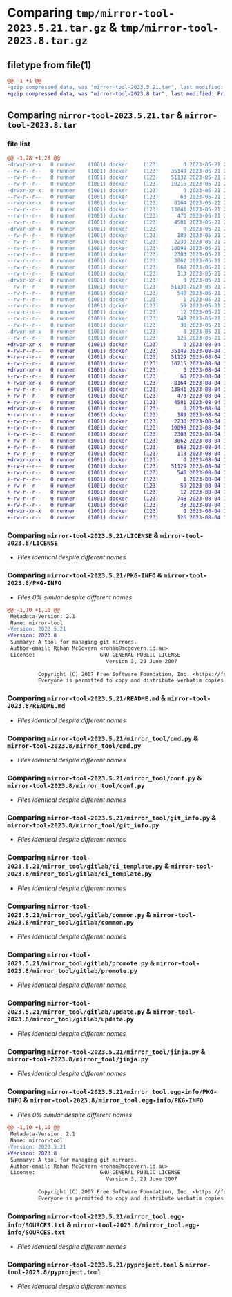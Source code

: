 # Comparing `tmp/mirror-tool-2023.5.21.tar.gz` & `tmp/mirror-tool-2023.8.tar.gz`

## filetype from file(1)

```diff
@@ -1 +1 @@
-gzip compressed data, was "mirror-tool-2023.5.21.tar", last modified: Sun May 21 23:50:38 2023, max compression
+gzip compressed data, was "mirror-tool-2023.8.tar", last modified: Fri Aug  4 13:59:17 2023, max compression
```

## Comparing `mirror-tool-2023.5.21.tar` & `mirror-tool-2023.8.tar`

### file list

```diff
@@ -1,28 +1,28 @@
-drwxr-xr-x   0 runner    (1001) docker     (123)        0 2023-05-21 23:50:38.752239 mirror-tool-2023.5.21/
--rw-r--r--   0 runner    (1001) docker     (123)    35149 2023-05-21 23:50:22.000000 mirror-tool-2023.5.21/LICENSE
--rw-r--r--   0 runner    (1001) docker     (123)    51132 2023-05-21 23:50:38.752239 mirror-tool-2023.5.21/PKG-INFO
--rw-r--r--   0 runner    (1001) docker     (123)    10215 2023-05-21 23:50:22.000000 mirror-tool-2023.5.21/README.md
-drwxr-xr-x   0 runner    (1001) docker     (123)        0 2023-05-21 23:50:38.748239 mirror-tool-2023.5.21/mirror_tool/
--rw-r--r--   0 runner    (1001) docker     (123)       63 2023-05-21 23:50:38.000000 mirror-tool-2023.5.21/mirror_tool/__init__.py
--rwxr-xr-x   0 runner    (1001) docker     (123)     8164 2023-05-21 23:50:22.000000 mirror-tool-2023.5.21/mirror_tool/cmd.py
--rw-r--r--   0 runner    (1001) docker     (123)    13841 2023-05-21 23:50:22.000000 mirror-tool-2023.5.21/mirror_tool/conf.py
--rw-r--r--   0 runner    (1001) docker     (123)      473 2023-05-21 23:50:22.000000 mirror-tool-2023.5.21/mirror_tool/git_config.py
--rw-r--r--   0 runner    (1001) docker     (123)     4581 2023-05-21 23:50:22.000000 mirror-tool-2023.5.21/mirror_tool/git_info.py
-drwxr-xr-x   0 runner    (1001) docker     (123)        0 2023-05-21 23:50:38.752239 mirror-tool-2023.5.21/mirror_tool/gitlab/
--rw-r--r--   0 runner    (1001) docker     (123)      189 2023-05-21 23:50:22.000000 mirror-tool-2023.5.21/mirror_tool/gitlab/__init__.py
--rw-r--r--   0 runner    (1001) docker     (123)     2230 2023-05-21 23:50:22.000000 mirror-tool-2023.5.21/mirror_tool/gitlab/ci_template.py
--rw-r--r--   0 runner    (1001) docker     (123)    10098 2023-05-21 23:50:22.000000 mirror-tool-2023.5.21/mirror_tool/gitlab/common.py
--rw-r--r--   0 runner    (1001) docker     (123)     2303 2023-05-21 23:50:22.000000 mirror-tool-2023.5.21/mirror_tool/gitlab/promote.py
--rw-r--r--   0 runner    (1001) docker     (123)     3062 2023-05-21 23:50:22.000000 mirror-tool-2023.5.21/mirror_tool/gitlab/update.py
--rw-r--r--   0 runner    (1001) docker     (123)      668 2023-05-21 23:50:22.000000 mirror-tool-2023.5.21/mirror_tool/jinja.py
--rw-r--r--   0 runner    (1001) docker     (123)      113 2023-05-21 23:50:22.000000 mirror-tool-2023.5.21/mirror_tool/shared.py
-drwxr-xr-x   0 runner    (1001) docker     (123)        0 2023-05-21 23:50:38.748239 mirror-tool-2023.5.21/mirror_tool.egg-info/
--rw-r--r--   0 runner    (1001) docker     (123)    51132 2023-05-21 23:50:38.000000 mirror-tool-2023.5.21/mirror_tool.egg-info/PKG-INFO
--rw-r--r--   0 runner    (1001) docker     (123)      540 2023-05-21 23:50:38.000000 mirror-tool-2023.5.21/mirror_tool.egg-info/SOURCES.txt
--rw-r--r--   0 runner    (1001) docker     (123)        1 2023-05-21 23:50:38.000000 mirror-tool-2023.5.21/mirror_tool.egg-info/dependency_links.txt
--rw-r--r--   0 runner    (1001) docker     (123)       59 2023-05-21 23:50:38.000000 mirror-tool-2023.5.21/mirror_tool.egg-info/entry_points.txt
--rw-r--r--   0 runner    (1001) docker     (123)       12 2023-05-21 23:50:38.000000 mirror-tool-2023.5.21/mirror_tool.egg-info/top_level.txt
--rw-r--r--   0 runner    (1001) docker     (123)      748 2023-05-21 23:50:22.000000 mirror-tool-2023.5.21/pyproject.toml
--rw-r--r--   0 runner    (1001) docker     (123)       38 2023-05-21 23:50:38.752239 mirror-tool-2023.5.21/setup.cfg
-drwxr-xr-x   0 runner    (1001) docker     (123)        0 2023-05-21 23:50:38.752239 mirror-tool-2023.5.21/tests/
--rw-r--r--   0 runner    (1001) docker     (123)      126 2023-05-21 23:50:22.000000 mirror-tool-2023.5.21/tests/test_import.py
+drwxr-xr-x   0 runner    (1001) docker     (123)        0 2023-08-04 13:59:17.978834 mirror-tool-2023.8/
+-rw-r--r--   0 runner    (1001) docker     (123)    35149 2023-08-04 13:59:05.000000 mirror-tool-2023.8/LICENSE
+-rw-r--r--   0 runner    (1001) docker     (123)    51129 2023-08-04 13:59:17.978834 mirror-tool-2023.8/PKG-INFO
+-rw-r--r--   0 runner    (1001) docker     (123)    10215 2023-08-04 13:59:05.000000 mirror-tool-2023.8/README.md
+drwxr-xr-x   0 runner    (1001) docker     (123)        0 2023-08-04 13:59:17.974834 mirror-tool-2023.8/mirror_tool/
+-rw-r--r--   0 runner    (1001) docker     (123)       60 2023-08-04 13:59:17.000000 mirror-tool-2023.8/mirror_tool/__init__.py
+-rwxr-xr-x   0 runner    (1001) docker     (123)     8164 2023-08-04 13:59:05.000000 mirror-tool-2023.8/mirror_tool/cmd.py
+-rw-r--r--   0 runner    (1001) docker     (123)    13841 2023-08-04 13:59:05.000000 mirror-tool-2023.8/mirror_tool/conf.py
+-rw-r--r--   0 runner    (1001) docker     (123)      473 2023-08-04 13:59:05.000000 mirror-tool-2023.8/mirror_tool/git_config.py
+-rw-r--r--   0 runner    (1001) docker     (123)     4581 2023-08-04 13:59:05.000000 mirror-tool-2023.8/mirror_tool/git_info.py
+drwxr-xr-x   0 runner    (1001) docker     (123)        0 2023-08-04 13:59:17.978834 mirror-tool-2023.8/mirror_tool/gitlab/
+-rw-r--r--   0 runner    (1001) docker     (123)      189 2023-08-04 13:59:05.000000 mirror-tool-2023.8/mirror_tool/gitlab/__init__.py
+-rw-r--r--   0 runner    (1001) docker     (123)     2230 2023-08-04 13:59:05.000000 mirror-tool-2023.8/mirror_tool/gitlab/ci_template.py
+-rw-r--r--   0 runner    (1001) docker     (123)    10098 2023-08-04 13:59:05.000000 mirror-tool-2023.8/mirror_tool/gitlab/common.py
+-rw-r--r--   0 runner    (1001) docker     (123)     2303 2023-08-04 13:59:05.000000 mirror-tool-2023.8/mirror_tool/gitlab/promote.py
+-rw-r--r--   0 runner    (1001) docker     (123)     3062 2023-08-04 13:59:05.000000 mirror-tool-2023.8/mirror_tool/gitlab/update.py
+-rw-r--r--   0 runner    (1001) docker     (123)      668 2023-08-04 13:59:05.000000 mirror-tool-2023.8/mirror_tool/jinja.py
+-rw-r--r--   0 runner    (1001) docker     (123)      113 2023-08-04 13:59:05.000000 mirror-tool-2023.8/mirror_tool/shared.py
+drwxr-xr-x   0 runner    (1001) docker     (123)        0 2023-08-04 13:59:17.978834 mirror-tool-2023.8/mirror_tool.egg-info/
+-rw-r--r--   0 runner    (1001) docker     (123)    51129 2023-08-04 13:59:17.000000 mirror-tool-2023.8/mirror_tool.egg-info/PKG-INFO
+-rw-r--r--   0 runner    (1001) docker     (123)      540 2023-08-04 13:59:17.000000 mirror-tool-2023.8/mirror_tool.egg-info/SOURCES.txt
+-rw-r--r--   0 runner    (1001) docker     (123)        1 2023-08-04 13:59:17.000000 mirror-tool-2023.8/mirror_tool.egg-info/dependency_links.txt
+-rw-r--r--   0 runner    (1001) docker     (123)       59 2023-08-04 13:59:17.000000 mirror-tool-2023.8/mirror_tool.egg-info/entry_points.txt
+-rw-r--r--   0 runner    (1001) docker     (123)       12 2023-08-04 13:59:17.000000 mirror-tool-2023.8/mirror_tool.egg-info/top_level.txt
+-rw-r--r--   0 runner    (1001) docker     (123)      748 2023-08-04 13:59:05.000000 mirror-tool-2023.8/pyproject.toml
+-rw-r--r--   0 runner    (1001) docker     (123)       38 2023-08-04 13:59:17.978834 mirror-tool-2023.8/setup.cfg
+drwxr-xr-x   0 runner    (1001) docker     (123)        0 2023-08-04 13:59:17.978834 mirror-tool-2023.8/tests/
+-rw-r--r--   0 runner    (1001) docker     (123)      126 2023-08-04 13:59:05.000000 mirror-tool-2023.8/tests/test_import.py
```

### Comparing `mirror-tool-2023.5.21/LICENSE` & `mirror-tool-2023.8/LICENSE`

 * *Files identical despite different names*

### Comparing `mirror-tool-2023.5.21/PKG-INFO` & `mirror-tool-2023.8/PKG-INFO`

 * *Files 0% similar despite different names*

```diff
@@ -1,10 +1,10 @@
 Metadata-Version: 2.1
 Name: mirror-tool
-Version: 2023.5.21
+Version: 2023.8
 Summary: A tool for managing git mirrors.
 Author-email: Rohan McGovern <rohan@mcgovern.id.au>
 License:                     GNU GENERAL PUBLIC LICENSE
                                Version 3, 29 June 2007
         
          Copyright (C) 2007 Free Software Foundation, Inc. <https://fsf.org/>
          Everyone is permitted to copy and distribute verbatim copies
```

### Comparing `mirror-tool-2023.5.21/README.md` & `mirror-tool-2023.8/README.md`

 * *Files identical despite different names*

### Comparing `mirror-tool-2023.5.21/mirror_tool/cmd.py` & `mirror-tool-2023.8/mirror_tool/cmd.py`

 * *Files identical despite different names*

### Comparing `mirror-tool-2023.5.21/mirror_tool/conf.py` & `mirror-tool-2023.8/mirror_tool/conf.py`

 * *Files identical despite different names*

### Comparing `mirror-tool-2023.5.21/mirror_tool/git_info.py` & `mirror-tool-2023.8/mirror_tool/git_info.py`

 * *Files identical despite different names*

### Comparing `mirror-tool-2023.5.21/mirror_tool/gitlab/ci_template.py` & `mirror-tool-2023.8/mirror_tool/gitlab/ci_template.py`

 * *Files identical despite different names*

### Comparing `mirror-tool-2023.5.21/mirror_tool/gitlab/common.py` & `mirror-tool-2023.8/mirror_tool/gitlab/common.py`

 * *Files identical despite different names*

### Comparing `mirror-tool-2023.5.21/mirror_tool/gitlab/promote.py` & `mirror-tool-2023.8/mirror_tool/gitlab/promote.py`

 * *Files identical despite different names*

### Comparing `mirror-tool-2023.5.21/mirror_tool/gitlab/update.py` & `mirror-tool-2023.8/mirror_tool/gitlab/update.py`

 * *Files identical despite different names*

### Comparing `mirror-tool-2023.5.21/mirror_tool/jinja.py` & `mirror-tool-2023.8/mirror_tool/jinja.py`

 * *Files identical despite different names*

### Comparing `mirror-tool-2023.5.21/mirror_tool.egg-info/PKG-INFO` & `mirror-tool-2023.8/mirror_tool.egg-info/PKG-INFO`

 * *Files 0% similar despite different names*

```diff
@@ -1,10 +1,10 @@
 Metadata-Version: 2.1
 Name: mirror-tool
-Version: 2023.5.21
+Version: 2023.8
 Summary: A tool for managing git mirrors.
 Author-email: Rohan McGovern <rohan@mcgovern.id.au>
 License:                     GNU GENERAL PUBLIC LICENSE
                                Version 3, 29 June 2007
         
          Copyright (C) 2007 Free Software Foundation, Inc. <https://fsf.org/>
          Everyone is permitted to copy and distribute verbatim copies
```

### Comparing `mirror-tool-2023.5.21/mirror_tool.egg-info/SOURCES.txt` & `mirror-tool-2023.8/mirror_tool.egg-info/SOURCES.txt`

 * *Files identical despite different names*

### Comparing `mirror-tool-2023.5.21/pyproject.toml` & `mirror-tool-2023.8/pyproject.toml`

 * *Files identical despite different names*

